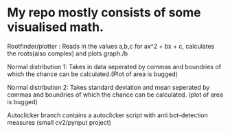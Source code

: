 # My repo mostly consists of some visualised math.

Rootfinder/plotter : Reads in the values a,b,c for ax^2 + bx + c, calculates the roots(also complex) and plots graph./b

Normal distribution 1: Takes in data seperated by commas and boundries of which the chance can be calculated.(Plot of area is bugged)

Normal distribution 2: Takes standard deviation and mean seperated by commas and boundries of which the chance can be calculated.
(plot of area is bugged)

Autoclicker branch contains a autoclicker script with anti bot-detection measures (small cv2/pynput project)
